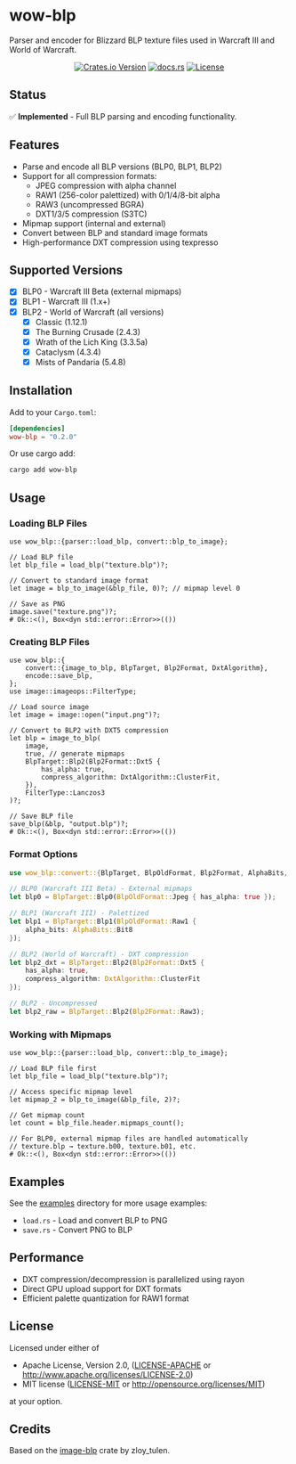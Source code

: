# wow-blp

Parser and encoder for Blizzard BLP texture files used in Warcraft III and World of Warcraft.

<div align="center">

[![Crates.io Version](https://img.shields.io/crates/v/wow-blp)](https://crates.io/crates/wow-blp)
[![docs.rs](https://img.shields.io/docsrs/wow-blp)](https://docs.rs/wow-blp)
[![License](https://img.shields.io/crates/l/wow-blp.svg)](https://github.com/wowemulation-dev/warcraft-rs#license)

</div>

## Status

✅ **Implemented** - Full BLP parsing and encoding functionality.

## Features

- Parse and encode all BLP versions (BLP0, BLP1, BLP2)
- Support for all compression formats:
  - JPEG compression with alpha channel
  - RAW1 (256-color palettized) with 0/1/4/8-bit alpha
  - RAW3 (uncompressed BGRA)
  - DXT1/3/5 compression (S3TC)
- Mipmap support (internal and external)
- Convert between BLP and standard image formats
- High-performance DXT compression using texpresso

## Supported Versions

- [x] BLP0 - Warcraft III Beta (external mipmaps)
- [x] BLP1 - Warcraft III (1.x+)
- [x] BLP2 - World of Warcraft (all versions)
  - [x] Classic (1.12.1)
  - [x] The Burning Crusade (2.4.3)
  - [x] Wrath of the Lich King (3.3.5a)
  - [x] Cataclysm (4.3.4)
  - [x] Mists of Pandaria (5.4.8)

## Installation

Add to your `Cargo.toml`:

```toml
[dependencies]
wow-blp = "0.2.0"
```

Or use cargo add:

```bash
cargo add wow-blp
```

## Usage

### Loading BLP Files

```rust,no_run
use wow_blp::{parser::load_blp, convert::blp_to_image};

// Load BLP file
let blp_file = load_blp("texture.blp")?;

// Convert to standard image format
let image = blp_to_image(&blp_file, 0)?; // mipmap level 0

// Save as PNG
image.save("texture.png")?;
# Ok::<(), Box<dyn std::error::Error>>(())
```

### Creating BLP Files

```rust,no_run
use wow_blp::{
    convert::{image_to_blp, BlpTarget, Blp2Format, DxtAlgorithm},
    encode::save_blp,
};
use image::imageops::FilterType;

// Load source image
let image = image::open("input.png")?;

// Convert to BLP2 with DXT5 compression
let blp = image_to_blp(
    image,
    true, // generate mipmaps
    BlpTarget::Blp2(Blp2Format::Dxt5 {
        has_alpha: true,
        compress_algorithm: DxtAlgorithm::ClusterFit,
    }),
    FilterType::Lanczos3
)?;

// Save BLP file
save_blp(&blp, "output.blp")?;
# Ok::<(), Box<dyn std::error::Error>>(())
```

### Format Options

```rust
use wow_blp::convert::{BlpTarget, BlpOldFormat, Blp2Format, AlphaBits, DxtAlgorithm};

// BLP0 (Warcraft III Beta) - External mipmaps
let blp0 = BlpTarget::Blp0(BlpOldFormat::Jpeg { has_alpha: true });

// BLP1 (Warcraft III) - Palettized
let blp1 = BlpTarget::Blp1(BlpOldFormat::Raw1 {
    alpha_bits: AlphaBits::Bit8
});

// BLP2 (World of Warcraft) - DXT compression
let blp2_dxt = BlpTarget::Blp2(Blp2Format::Dxt5 {
    has_alpha: true,
    compress_algorithm: DxtAlgorithm::ClusterFit
});

// BLP2 - Uncompressed
let blp2_raw = BlpTarget::Blp2(Blp2Format::Raw3);
```

### Working with Mipmaps

```rust,no_run
use wow_blp::{parser::load_blp, convert::blp_to_image};

// Load BLP file first
let blp_file = load_blp("texture.blp")?;

// Access specific mipmap level
let mipmap_2 = blp_to_image(&blp_file, 2)?;

// Get mipmap count
let count = blp_file.header.mipmaps_count();

// For BLP0, external mipmap files are handled automatically
// texture.blp → texture.b00, texture.b01, etc.
# Ok::<(), Box<dyn std::error::Error>>(())
```

## Examples

See the [examples](examples/) directory for more usage examples:

- `load.rs` - Load and convert BLP to PNG
- `save.rs` - Convert PNG to BLP

## Performance

- DXT compression/decompression is parallelized using rayon
- Direct GPU upload support for DXT formats
- Efficient palette quantization for RAW1 format

## License

Licensed under either of

- Apache License, Version 2.0, ([LICENSE-APACHE](../../LICENSE-APACHE) or <http://www.apache.org/licenses/LICENSE-2.0>)
- MIT license ([LICENSE-MIT](../../LICENSE-MIT) or <http://opensource.org/licenses/MIT>)

at your option.

## Credits

Based on the [image-blp](https://github.com/zloy-tulen/image-blp) crate by zloy_tulen.
